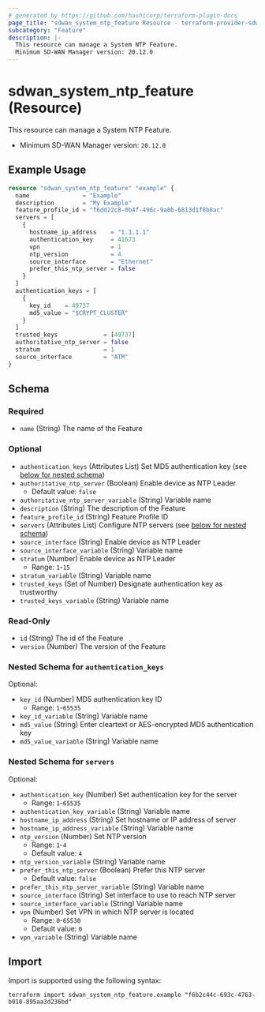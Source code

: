 ```yaml
---
# generated by https://github.com/hashicorp/terraform-plugin-docs
page_title: "sdwan_system_ntp_feature Resource - terraform-provider-sdwan"
subcategory: "Feature"
description: |-
  This resource can manage a System NTP Feature.
  Minimum SD-WAN Manager version: 20.12.0
---
```


# sdwan_system_ntp_feature (Resource)

This resource can manage a System NTP Feature.
  - Minimum SD-WAN Manager version: `20.12.0`

## Example Usage

```terraform
resource "sdwan_system_ntp_feature" "example" {
  name               = "Example"
  description        = "My Example"
  feature_profile_id = "f6dd22c8-0b4f-496c-9a0b-6813d1f8b8ac"
  servers = [
    {
      hostname_ip_address    = "1.1.1.1"
      authentication_key     = 41673
      vpn                    = 1
      ntp_version            = 4
      source_interface       = "Ethernet"
      prefer_this_ntp_server = false
    }
  ]
  authentication_keys = [
    {
      key_id    = 49737
      md5_value = "$CRYPT_CLUSTER"
    }
  ]
  trusted_keys             = [49737]
  authoritative_ntp_server = false
  stratum                  = 1
  source_interface         = "ATM"
}
```

<!-- schema generated by tfplugindocs -->
## Schema

### Required

- `name` (String) The name of the Feature

### Optional

- `authentication_keys` (Attributes List) Set MD5 authentication key (see [below for nested schema](#nestedatt--authentication_keys))
- `authoritative_ntp_server` (Boolean) Enable device as NTP Leader
  - Default value: `false`
- `authoritative_ntp_server_variable` (String) Variable name
- `description` (String) The description of the Feature
- `feature_profile_id` (String) Feature Profile ID
- `servers` (Attributes List) Configure NTP servers (see [below for nested schema](#nestedatt--servers))
- `source_interface` (String) Enable device as NTP Leader
- `source_interface_variable` (String) Variable name
- `stratum` (Number) Enable device as NTP Leader
  - Range: `1`-`15`
- `stratum_variable` (String) Variable name
- `trusted_keys` (Set of Number) Designate authentication key as trustworthy
- `trusted_keys_variable` (String) Variable name

### Read-Only

- `id` (String) The id of the Feature
- `version` (Number) The version of the Feature

<a id="nestedatt--authentication_keys"></a>
### Nested Schema for `authentication_keys`

Optional:

- `key_id` (Number) MD5 authentication key ID
  - Range: `1`-`65535`
- `key_id_variable` (String) Variable name
- `md5_value` (String) Enter cleartext or AES-encrypted MD5 authentication key
- `md5_value_variable` (String) Variable name


<a id="nestedatt--servers"></a>
### Nested Schema for `servers`

Optional:

- `authentication_key` (Number) Set authentication key for the server
  - Range: `1`-`65535`
- `authentication_key_variable` (String) Variable name
- `hostname_ip_address` (String) Set hostname or IP address of server
- `hostname_ip_address_variable` (String) Variable name
- `ntp_version` (Number) Set NTP version
  - Range: `1`-`4`
  - Default value: `4`
- `ntp_version_variable` (String) Variable name
- `prefer_this_ntp_server` (Boolean) Prefer this NTP server
  - Default value: `false`
- `prefer_this_ntp_server_variable` (String) Variable name
- `source_interface` (String) Set interface to use to reach NTP server
- `source_interface_variable` (String) Variable name
- `vpn` (Number) Set VPN in which NTP server is located
  - Range: `0`-`65530`
  - Default value: `0`
- `vpn_variable` (String) Variable name

## Import

Import is supported using the following syntax:

```shell
terraform import sdwan_system_ntp_feature.example "f6b2c44c-693c-4763-b010-895aa3d236bd"
```
